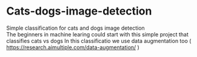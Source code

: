 # Cats-dogs-image-detection
Simple classification for cats and dogs image detection<br>
The beginners in machine learing could start with this simple project that classifies cats vs dogs
In this classificatio we use data augmentation too ( https://research.aimultiple.com/data-augmentation/ )
